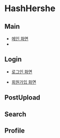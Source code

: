 # HashHershe

## Main

* [메인 화면](./project_test/src/main/webapp/WEB-INF/views/main/infinite/mainscroll.jsp)
* 

## Login

* [로그인 화면](./project_test/src/main/webapp/WEB-INF/views/login/main.jsp)

* [회원가입 화면](./project_test/src/main/webapp/WEB-INF/views/login/signup.jsp)

## PostUpload

## Search

## Profile

